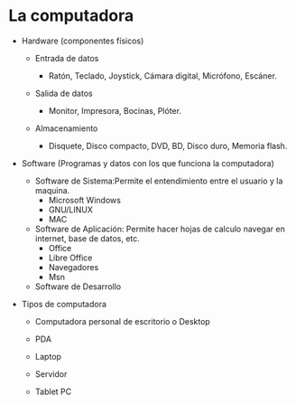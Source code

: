 # La computadora

- Hardware
(componentes físicos)
	- Entrada de datos

		-  Ratón, Teclado, Joystick,
Cámara digital, Micrófono, Escáner.
	- Salida de datos
		- Monitor, Impresora, Bocinas, Plóter.

	- Almacenamiento
		- Disquete, Disco compacto, DVD,
BD, Disco duro, Memoria flash.
- Software
(Programas y datos con los que funciona la computadora)

	- Software de Sistema:Permite el entendimiento
entre el usuario y la maquina.
		- Microsoft Windows
		- GNU/LINUX
		- MAC 
	- Software de Aplicación: Permite hacer hojas de
calculo navegar en internet, base de datos, etc.
		- Office
		- Libre Office
		- Navegadores
		- Msn
	- Software de Desarrollo

- Tipos de computadora
	- Computadora personal de escritorio o Desktop
	- PDA

	- Laptop
	- Servidor
	- Tablet PC


